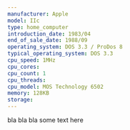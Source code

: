 ```yaml
---
manufacturer: Apple
model: IIc
type: home_computer
introduction_date: 1983/04
end_of_sale_date: 1988/09
operating_system: DOS 3.3 / ProDos 8
typical_operating_system: DOS 3.3
cpu_speed: 1MHz
cpu_cores:
cpu_count: 1
cpu_threads:
cpu_model: MOS Technology 6502
memory: 128KB
storage:
---
```


bla bla bla some text here
